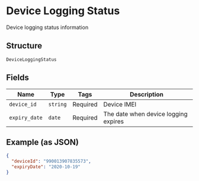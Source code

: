 
# Device Logging Status

Device logging status information

## Structure

`DeviceLoggingStatus`

## Fields

| Name | Type | Tags | Description |
|  --- | --- | --- | --- |
| `device_id` | `string` | Required | Device IMEI |
| `expiry_date` | `date` | Required | The date when device logging expires |

## Example (as JSON)

```json
{
  "deviceId": "990013907835573",
  "expiryDate": "2020-10-19"
}
```

